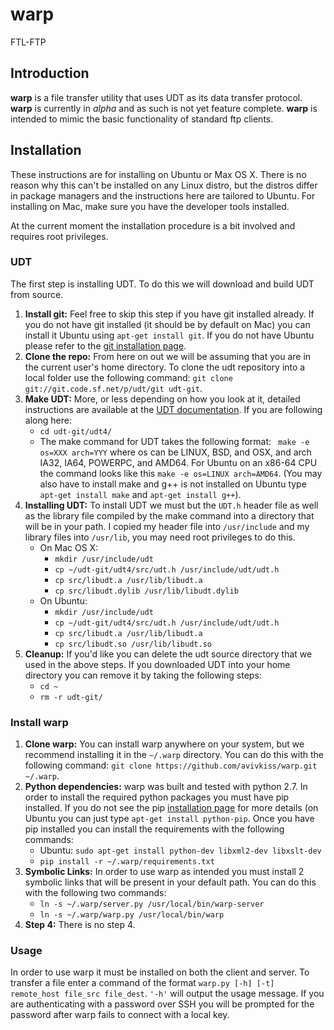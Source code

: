 warp
====

FTL-FTP  

## Introduction
**warp** is a file transfer utility that uses UDT as its data transfer protocol. **warp** is currently in *alpha* and as such is not yet feature complete. **warp** is intended to mimic the basic functionality of standard ftp clients.

## Installation
These instructions are for installing on Ubuntu or Max OS X. There is no reason why this can't be installed on any Linux distro, but the distros differ in package managers and the instructions here are tailored to Ubuntu. For installing on Mac, make sure you have the developer tools installed.

At the current moment the installation procedure is a bit involved and requires root privileges. 

### UDT
The first step is installing UDT. To do this we will download and build UDT from source. 

1. **Install git:** Feel free to skip this step if you have git installed already. If you do not have git installed (it should be by default on Mac) you can install it Ubuntu using `apt-get install git`. If you do not have Ubuntu please refer to the [git installation page](http://git-scm.com/book/en/Getting-Started-Installing-Git).
2. **Clone the repo:** From here on out we will be assuming that you are in the current user's home directory. To clone the udt repository into a local folder use the following command: `git clone git://git.code.sf.net/p/udt/git udt-git`.
3. **Make UDT:** More, or less depending on how you look at it, detailed instructions are available at the [UDT documentation](http://udt.sourceforge.net/udt4/doc/make.htm). If you are following along here:
    - `cd udt-git/udt4/`
    - The make command for UDT takes the following format: ` make -e os=XXX arch=YYY` where os can be LINUX, BSD, and OSX, and arch IA32, IA64, POWERPC, and AMD64. For Ubuntu on an x86-64 CPU the command looks like this `make -e os=LINUX arch=AMD64`. (You may also have to install make and g++ is not installed on Ubuntu type `apt-get install make` and `apt-get install g++`).
4. **Installing UDT:** To install UDT we must but the `UDT.h` header file as well as the library file compiled by the make command into a directory that will be in your path. I copied my header file into `/usr/include` and my library files into `/usr/lib`, you may need root privileges to do this.
    - On Mac OS X:
        - `mkdir /usr/include/udt`
        - `cp ~/udt-git/udt4/src/udt.h /usr/include/udt/udt.h`
        - `cp src/libudt.a /usr/lib/libudt.a`
        - `cp src/libudt.dylib /usr/lib/libudt.dylib`
    - On Ubuntu:
        - `mkdir /usr/include/udt`
        - `cp ~/udt-git/udt4/src/udt.h /usr/include/udt/udt.h`
        - `cp src/libudt.a /usr/lib/libudt.a`
        - `cp src/libudt.so /usr/lib/libudt.so`
5. **Cleanup:** If you'd like you can delete the udt source directory that we used in the above steps. If you downloaded UDT into your home directory you can remove it by taking the following steps: 
    - `cd ~`
    - `rm -r udt-git/`

### Install warp
1. **Clone warp:** You can install warp anywhere on your system, but we recommend installing it in the `~/.warp` directory. You can do this with the following command: `git clone https://github.com/avivkiss/warp.git ~/.warp`.
2. **Python dependencies:** warp was built and tested with python 2.7. In order to install the required python packages you must have pip installed. If you do not see the pip [installation page](https://pip.pypa.io/en/latest/installing.html) for more details (on Ubuntu you can just type `apt-get install python-pip`. Once you have pip installed you can install the requirements with the following commands:
    - Ubuntu: `sudo apt-get install python-dev libxml2-dev libxslt-dev`
    - `pip install -r ~/.warp/requirements.txt`
3. **Symbolic Links:** In order to use warp as intended you must install 2 symbolic links that will be present in your default path. You can do this with the following two commands:
    - `ln -s ~/.warp/server.py /usr/local/bin/warp-server`
    - `ln -s ~/.warp/warp.py /usr/local/bin/warp`
4. **Step 4:** There is no step 4.

### Usage
In order to use warp it must be installed on both the client and server. To transfer a file enter a command of the format `warp.py [-h] [-t] remote_host file_src file_dest`. `'-h'` will output the usage message. If you are authenticating with a password over SSH you will be prompted for the password after warp fails to connect with a local key.
